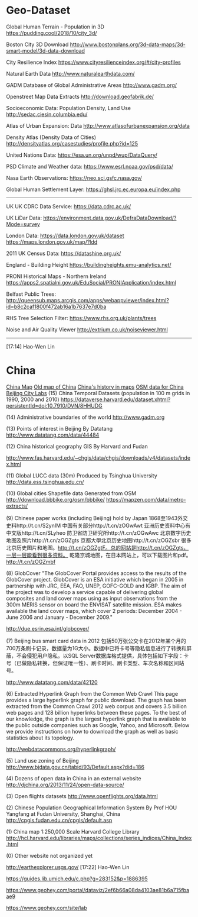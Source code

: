 # Geo-Dataset

Global
Human Terrain - Population in 3D
https://pudding.cool/2018/10/city_3d/
 
Boston City 3D Download 
http://www.bostonplans.org/3d-data-maps/3d-smart-model/3d-data-download
 
City Resilience Index
https://www.cityresilienceindex.org/#/city-profiles
 
Natural Earth Data
http://www.naturalearthdata.com/
 
GADM Database of Global Administrative Areas
http://www.gadm.org/
 
Openstreet Map Data Extracts
http://download.geofabrik.de/
 
Socioeconomic Data: Population Density, Land Use
http://sedac.ciesin.columbia.edu/
 
Atlas of Urban Expansion: Data
http://www.atlasofurbanexpansion.org/data
 
Density Atlas (Density Data of Cities)
http://densityatlas.org/casestudies/profile.php?id=125
 
United Nations Data:
https://esa.un.org/unpd/wup/DataQuery/
 
PSD Climate and Weather data:
https://www.esrl.noaa.gov/psd/data/
 
Nasa Earth Observations:
https://neo.sci.gsfc.nasa.gov/
 
Global Human Settlement Layer:
https://ghsl.jrc.ec.europa.eu/index.php

----

UK
UK CDRC Data Service:
https://data.cdrc.ac.uk/
 
UK LiDar Data:
https://environment.data.gov.uk/DefraDataDownload/?Mode=survey
 
London Data:
https://data.london.gov.uk/dataset
https://maps.london.gov.uk/map/?ldd
 
2011 UK Census Data:
https://datashine.org.uk/
 
England - Building Height
https://buildingheights.emu-analytics.net/
 
PRONI Historical Maps - Northern Ireland
https://apps2.spatialni.gov.uk/EduSocial/PRONIApplication/index.html
 
Belfast Public Trees:
http://queensub.maps.arcgis.com/apps/webappviewer/index.html?id=b8c2caf1800f472ab16a1b7637e7d0ba
 
RHS Tree Selection Filter:
https://www.rhs.org.uk/plants/trees
 
Noise and Air Quality Viewer
http://extrium.co.uk/noiseviewer.html
 
----

[17:14] Hao-Wen Lin
    
# China

[China Map](http://worldmap.harvard.edu/chinamap/)
[Old map of China](http://www.oldmapsonline.org/map/rumsey/1642.064)
[China's history in maps](https://worldmap.harvard.edu/maps/china-history)
[OSM data for China](http://download.geofabrik.de/asia/china.html#)
[Beijing City Labs](https://www.beijingcitylab.com/data-released-1/data1-20/)
(15) China Temporal Datasets (population in 100 m grids in 1990, 2000 and 2010)
https://dataverse.harvard.edu/dataset.xhtml?persistentId=doi:10.7910/DVN/8HHUDG
 
(14) Administrative boundaries of the world
http://www.gadm.org
 
(13) Points of interest in Beijing
By Datatang
http://www.datatang.com/data/44484
 
(12) China historical geography GIS
By Harvard and Fudan
 
http://www.fas.harvard.edu/~chgis/data/chgis/downloads/v4/datasets/index.html
 
(11) Global LUCC data (30m)
Produced by Tsinghua University
http://data.ess.tsinghua.edu.cn/
 
(10) Global cities Shapefile data
Generated from OSM
http://download.bbbike.org/osm/bbbike/
https://mapzen.com/data/metro-extracts/
 
(9) Chinese paper works (including Beijing) hold by Japan
1868至1943外交史料http://t.cn/S2ynIM 中国有关部分http://t.cn/zOGwAwt 亚洲历史资料中心有中文版http://t.cn/SLyheo 防卫省防卫研究所http://t.cn/zOGwAwc 北京数字历史地图及照片http://t.cn/zOGZgts 京都大學北京历史地图http://t.cn/zOGZsbr
很多北京历史图片和地图。http://t.cn/zOGZgtF。总的网站是http://t.cn/zOGZgts，一层一层能看到很多资料。
乾隆京城地图，在日本网站上，可以下载图片和pdf。http://t.cn/zOGZmbf
 
(8) GlobCover
"The GlobCover Portal provides access to the results of the GlobCover project.
GlobCover is an ESA initiative which began in 2005 in partnership with JRC, EEA, FAO, UNEP, GOFC-GOLD and IGBP. The aim of the project was to develop a service capable of delivering global composites and land cover maps using as input observations from the 300m MERIS sensor on board the ENVISAT satellite mission. ESA makes available the land cover maps, which cover 2 periods: December 2004 - June 2006 and January - December 2009."
 
http://due.esrin.esa.int/globcover/
 
(7) Beijing bus smart card data in 2012
包括50万张公交卡在2012年某个月的700万条刷卡记录，数据量为1G大小。数据中已将卡号等隐私信息进行了转换和屏蔽，不会侵犯用户隐私。以SQL Server数据库格式提供，具体包括如下字段：卡号（已做隐私转换，但保证唯一性）、刷卡时间、刷卡类型、车次名称和区间站号。
 
http://www.datatang.com/data/42120
 
(6) Extracted Hyperlink Graph from the Common Web Crawl
This page provides a large hyperlink graph for public download. The graph has been extracted from the Common Crawl 2012 web corpus and covers 3.5 billion web pages and 128 billion hyperlinks between these pages. To the best of our knowledge, the graph is the largest hyperlink graph that is available to the public outside companies such as Google, Yahoo, and Microsoft. Below we provide instructions on how to download the graph as well as basic statistics about its topology.
 
http://webdatacommons.org/hyperlinkgraph/
 
(5) Land use zoning of Beijing 
http://www.bjdata.gov.cn/tabid/93/Default.aspx?did=186
 
(4) Dozens of open data in China in an external website
http://djchina.org/2013/11/24/open-data-source/
 
(3) Open flights datasets
http://www.openflights.org/data.html
 
(2) Chinese Population Geographical Information System
By Prof HOU Yangfang at Fudan University, Shanghai, China
http://cpgis.fudan.edu.cn/cpgis/default.asp
 
(1) China map 1:250,000 Scale
Harvard College Library
http://hcl.harvard.edu/libraries/maps/collections/series_indices/China_Index.html
 
(0) Other website not organized yet
 
http://earthexplorer.usgs.gov/
[17:22] Hao-Wen Lin
    
https://guides.lib.umich.edu/c.php?g=283152&p=1886395

https://www.geohey.com/portal/dataviz/2ef6b66a08da4103ae81b6a715fbaae9

https://www.geohey.com/site/lab
